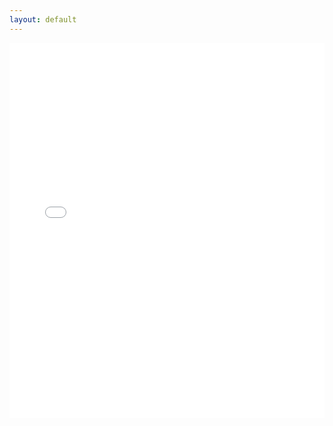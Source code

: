 ```yaml
---
layout: default
---
```

<body>
    

<embed src="oracle.pdf" type="application/pdf" width="100%" height="600px"/>

</body>
